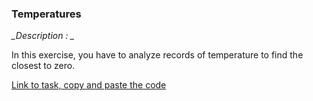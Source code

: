 
### Temperatures

*_Description : _*

In this exercise, you have to analyze records of temperature to find the closest to zero.

[Link to task, copy and paste the code](https://www.codingame.com/ide/puzzle/temperatures)
